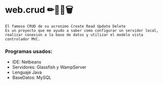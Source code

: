 # web.crud ✏📖📝🗑

```
El famoso CRUD de su acronimo Create Read Update Delete 
Es un proyecto que me ayudo a saber como configurar un servidor local, 
realizar conexion a la base de datos y utilizar el modelo vista controlador MVC.

```
### Programas usados:
* IDE: Netbeans
* Servidores: Glassfish y WampServer
* Lenguaje Java
* BaseDatos: MySQL
